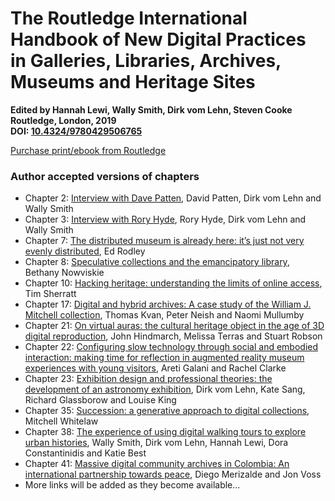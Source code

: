 # The Routledge International Handbook of New Digital Practices in Galleries, Libraries, Archives, Museums and Heritage Sites

**Edited by Hannah Lewi, Wally Smith, Dirk vom Lehn, Steven Cooke  
Routledge, London, 2019  
DOI: [10.4324/9780429506765](https://doi.org/10.4324/9780429506765)**

[Purchase print/ebook from Routledge](https://www.routledge.com/The-Routledge-International-Handbook-of-New-Digital-Practices-in-Galleries/Lewi-Smith-vom-Lehn-Cooke/p/book/9780429506765)

### Author accepted versions of chapters

* Chapter 2: [Interview with Dave Patten](https://vomlehn.files.wordpress.com/2019/11/patten_chapter.pdf), David Patten, Dirk vom Lehn and Wally Smith
* Chapter 3: [Interview with Rory Hyde](https://vomlehn.files.wordpress.com/2019/11/hyde_chapter.pdf), Rory Hyde, Dirk vom Lehn and Wally Smith
* Chapter 7: [The distributed museum is already here: it’s just not very evenly distributed](https://thinkingaboutmuseums.com/books/in-press-the-distributed-museum-is-already-here-its-just-not-very-evenly-distributed/), Ed Rodley
* Chapter 8: [Speculative collections and the emancipatory library](http://nowviskie.org/2016/speculative-collections/), Bethany Nowviskie
* Chapter 10: [Hacking heritage: understanding the limits of online access](https://timsherratt.org/blog/hacking-heritage/), Tim Sherratt
* Chapter 17: [Digital and hybrid archives: A case study of the William J. Mitchell collection](http://peter.neish.net/wp-content/uploads/sites/6/2019/11/Kvan-et-al-ch-16-Bill-Mitchell.pdf), Thomas Kvan, Peter Neish and Naomi Mullumby
* Chapter 21: [On virtual auras: the cultural heritage object in the age of 3D digital reproduction](https://melissaterras.files.wordpress.com/2019/11/onvirtualauras_hindmarchterrasrobson.pdf), John Hindmarch, Melissa Terras and Stuart Robson
* Chapter 22: [Configuring slow technology through social and embodied interaction: making time for reflection in augmented reality museum experiences with young visitors](https://aretigalani.files.wordpress.com/2019/11/galani_clarke_digiglam_preprint-version_nov2018.pdf), Areti Galani and Rachel Clarke
* Chapter 23: [Exhibition design and professional theories: the development of an astronomy exhibition](https://vomlehn.files.wordpress.com/2019/11/vomlehn-et-al_chapter-glam.pdf), Dirk vom Lehn, Kate Sang, Richard Glassborow and Louise King
* Chapter 35: [Succession: a generative approach to digital collections](http://mtchl.net/assets/Succession-Case-Study-Author-Accepted.pdf), Mitchell Whitelaw
* Chapter 38: [The experience of using digital walking tours to explore urban histories](https://vomlehn.files.wordpress.com/2019/11/smith-et-al_chapter-glam.pdf), Wally Smith, Dirk vom Lehn, Hannah Lewi, Dora Constantinidis and Katie Best
* Chapter 41: [Massive digital community archives in Colombia: An international partnership towards peace](https://shiftdesign.org/portfolio/comparte-tu-rollo/#research), Diego Merizalde and Jon Voss
* More links will be added as they become available...
